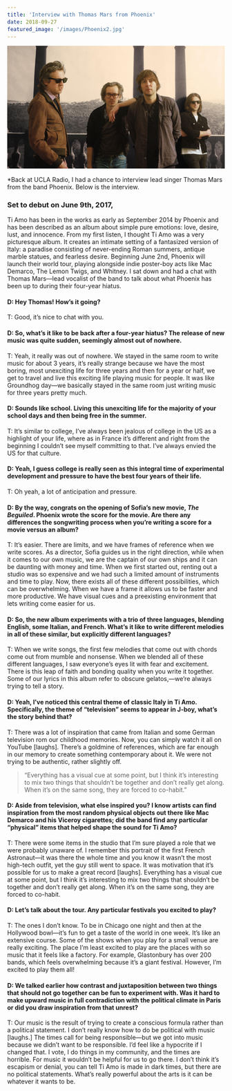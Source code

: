 ```yaml
---
title: 'Interview with Thomas Mars from Phoenix'
date: 2018-09-27
featured_image: '/images/Phoenix2.jpg'
---
```


![](/images/Phoenix1.jpg)


*Back at UCLA Radio, I had a chance to interview lead singer Thomas Mars from the band Phoenix. Below is the interview.


### Set to debut on June 9th, 2017,

Ti Amo has been in the works as early as September 2014 by Phoenix and has been described as an album about simple pure emotions: love, desire, lust, and innocence. From my first listen, I thought Ti Amo was a very picturesque album. It creates an intimate setting of a fantasized version of Italy: a paradise consisting of never-ending Roman summers, antique marble statues, and fearless desire. Beginning June 2nd, Phoenix will launch their world tour, playing alongside indie poster-boy acts like Mac Demarco, The Lemon Twigs, and Whitney. I sat down and had a chat with Thomas Mars—lead vocalist of the band to talk about what Phoenix has been up to during their four-year hiatus.

#### D: Hey Thomas! How’s it going? 
T: Good, it’s nice to chat with you.


#### D: So, what’s it like to be back after a four-year hiatus? The release of new music was quite sudden, seemingly almost out of nowhere.
T: Yeah, it really was out of nowhere. We stayed in the same room to write music for about 3 years, it’s really strange because we have the most boring, most unexciting life for three years and then for a year or half, we get to travel and live this exciting life playing music for people. It was like Groundhog day—we basically stayed in the same room just writing music for three years pretty much.


#### D: Sounds like school. Living this unexciting life for the majority of your school days and then being free in the summer.
T: It’s similar to college, I’ve always been jealous of college in the US as a highlight of your life, where as in France it’s different and right from the beginning I couldn’t see myself committing to that. I’ve always envied the US for that culture.


#### D: Yeah, I guess college is really seen as this integral time of experimental development and pressure to have the best four years of their life.
T: Oh yeah, a lot of anticipation and pressure.


#### D: By the way, congrats on the opening of Sofia’s new movie, *The Beguiled*. Phoenix wrote the score for the movie. Are there any differences the songwriting process when you’re writing a score for a movie versus an album?
T: It’s easier. There are limits, and we have frames of reference when we write scores. As a director, Sofia guides us in the right direction, while when it comes to our own music, we are the captain of our own ships and it can be daunting with money and time. When we first started out, renting out a studio was so expensive and we had such a limited amount of instruments and time to play. Now, there exists all of these different possibilities, which can be overwhelming. When we have a frame it allows us to be faster and more productive. We have visual cues and a preexisting environment that lets writing come easier for us.


#### D: So, the new album experiments with a trio of three languages, blending English, some Italian, and French. What’s it like to write different melodies in all of these similar, but explicitly different languages?
T: When we write songs, the first few melodies that come out with chords come out from mumble and nonsense. When we blended all of these different languages, I saw everyone’s eyes lit with fear and excitement. There is this leap of faith and bonding quality when you write it together. Some of our lyrics in this album refer to obscure gelatos,—we’re always trying to tell a story.


#### D: Yeah, I’ve noticed this central theme of classic Italy in Ti Amo. Specifically, the theme of “television” seems to appear in J-boy, what’s the story behind that?
T: There was a lot of inspiration that came from Italian and some German television rom our childhood memories. Now, you can simply watch it all on YouTube [laughs]. There’s a goldmine of references, which are far enough in our memory to create something contemporary about it. We were not trying to be authentic, rather slightly off.


> “Everything has a visual cue at some point, but I think it’s interesting to mix two things that shouldn’t be together and don’t really get along. When it’s on the same song, they are forced to co-habit.”


#### D: Aside from television, what else inspired you? I know artists can find inspiration from the most random physical objects out there like Mac Demarco and his Viceroy cigarettes; did the band find any particular “physical” items that helped shape the sound for Ti Amo?
T: There were some items in the studio that I’m sure played a role that we were probably unaware of. I remember this portrait of the first French Astronaut—it was there the whole time and you know it wasn’t the most high-tech outfit, yet the guy still went to space. It was motivation that it’s possible for us to make a great record [laughs]. Everything has a visual cue at some point, but I think it’s interesting to mix two things that shouldn’t be together and don’t really get along. When it’s on the same song, they are forced to co-habit.


#### D: Let’s talk about the tour. Any particular festivals you excited to play?
T: The ones I don’t know. To be in Chicago one night and then at the Hollywood bowl—it’s fun to get a taste of the world in one week. It’s like an extensive course. Some of the shows when you play for a small venue are really exciting. The place I’m least excited to play are the places with so music that it feels like a factory. For example, Glastonbury has over 200 bands, which feels overwhelming because it’s a giant festival. However, I’m excited to play them all!


#### D: We talked earlier how contrast and juxtaposition between two things that should not go together can be fun to experiment with. Was it hard to make upward music in full contradiction with the political climate in Paris or did you draw inspiration from that unrest?
T: Our music is the result of trying to create a conscious formula rather than a political statement. I don’t really know how to do be political with music [laughs.] The times call for being responsible—but we got into music because we didn’t want to be responsible. I’d feel like a hypocrite if I changed that. I vote, I do things in my community, and the times are horrible. For music it wouldn’t be helpful for us to go there. I don’t think it’s escapism or denial, you can tell Ti Amo is made in dark times, but there are no political statements. What’s really powerful about the arts is it can be whatever it wants to be.
